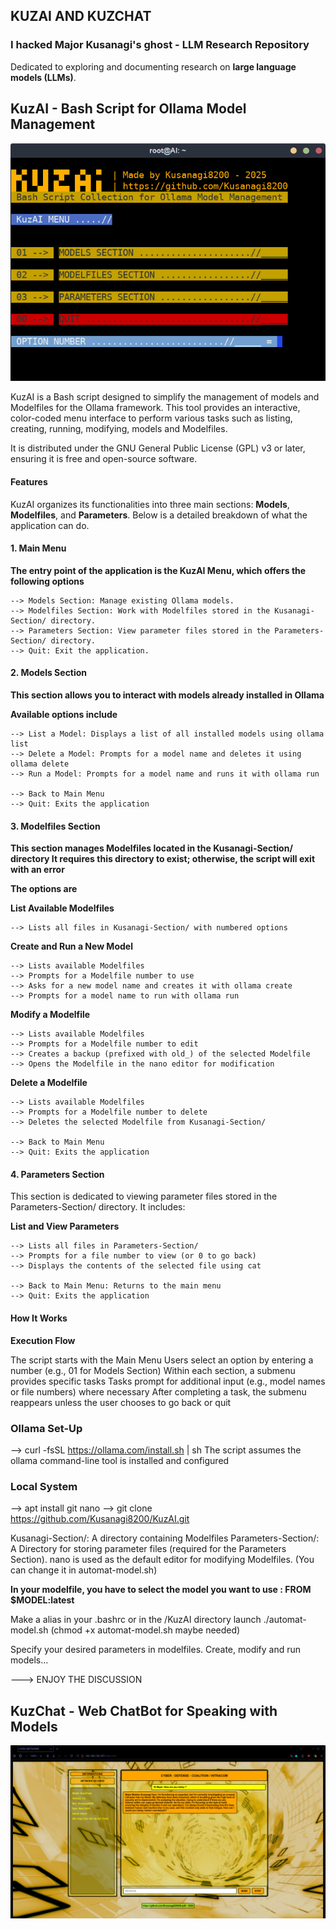 
## KUZAI AND KUZCHAT

### I hacked Major Kusanagi's ghost  -  LLM Research Repository

Dedicated to exploring and documenting research on **large language models (LLMs)**. 


## **KuzAI - Bash Script for Ollama Model Management**
![KuzAI](KuzAI.png)

KuzAI is a Bash script designed to simplify the management of models and Modelfiles for the Ollama framework. 
This tool provides an interactive, color-coded menu interface to perform various tasks such as listing, creating, running, modifying, models and Modelfiles.

It is distributed under the GNU General Public License (GPL) v3 or later, ensuring it is free and open-source software.

#### Features

KuzAI organizes its functionalities into three main sections: **Models**, **Modelfiles**, and **Parameters**.
Below is a detailed breakdown of what the application can do.

#### 1. Main Menu

**The entry point of the application is the KuzAI Menu, which offers the following options**

    --> Models Section: Manage existing Ollama models.
    --> Modelfiles Section: Work with Modelfiles stored in the Kusanagi-Section/ directory.
    --> Parameters Section: View parameter files stored in the Parameters-Section/ directory.
    --> Quit: Exit the application.


#### 2. Models Section

**This section allows you to interact with models already installed in Ollama** 

**Available options include**
    
    --> List a Model: Displays a list of all installed models using ollama list
    --> Delete a Model: Prompts for a model name and deletes it using ollama delete
    --> Run a Model: Prompts for a model name and runs it with ollama run

    --> Back to Main Menu
    --> Quit: Exits the application


#### 3. Modelfiles Section

**This section manages Modelfiles located in the Kusanagi-Section/ directory
It requires this directory to exist; otherwise, the script will exit with an error**

**The options are**

**List Available Modelfiles**

    --> Lists all files in Kusanagi-Section/ with numbered options
    
**Create and Run a New Model** 
    
    --> Lists available Modelfiles
    --> Prompts for a Modelfile number to use
    --> Asks for a new model name and creates it with ollama create
    --> Prompts for a model name to run with ollama run
        
**Modify a Modelfile**
   
    --> Lists available Modelfiles
    --> Prompts for a Modelfile number to edit
    --> Creates a backup (prefixed with old_) of the selected Modelfile
    --> Opens the Modelfile in the nano editor for modification
        
**Delete a Modelfile**

    --> Lists available Modelfiles
    --> Prompts for a Modelfile number to delete
    --> Deletes the selected Modelfile from Kusanagi-Section/
        
    --> Back to Main Menu
    --> Quit: Exits the application


#### 4. Parameters Section

This section is dedicated to viewing parameter files stored in the Parameters-Section/ directory. It includes:

**List and View Parameters**

    --> Lists all files in Parameters-Section/
    --> Prompts for a file number to view (or 0 to go back)
    --> Displays the contents of the selected file using cat

    --> Back to Main Menu: Returns to the main menu
    --> Quit: Exits the application


#### How It Works

**Execution Flow**

The script starts with the Main Menu
Users select an option by entering a number (e.g., 01 for Models Section)
Within each section, a submenu provides specific tasks
Tasks prompt for additional input (e.g., model names or file numbers) where necessary
After completing a task, the submenu reappears unless the user chooses to go back or quit

### Ollama Set-Up

--> curl -fsSL https://ollama.com/install.sh | sh
The script assumes the ollama command-line tool is installed and configured

### Local System

--> apt install git nano 
--> git clone https://github.com/Kusanagi8200/KuzAI.git

Kusanagi-Section/: A directory containing Modelfiles
Parameters-Section/: A Directory for storing parameter files (required for the Parameters Section).
nano is used as the default editor for modifying Modelfiles. (You can change it in automat-model.sh)
    
**In your modelfile, you have to select the model you want to use : FROM $MODEL:latest**

Make a alias in your .bashrc or in the /KuzAI directory launch ./automat-model.sh (chmod +x automat-model.sh maybe needed)

Specify your desired parameters in modelfiles. Create, modify and run models...

---> ENJOY THE DISCUSSION 

## **KuzChat - Web ChatBot for Speaking with Models**
![KuzAI](KuzChat.png)








